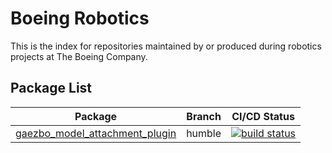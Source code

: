 # Boeing Robotics

This is the index for repositories maintained by or produced during robotics projects at The Boeing Company. 

## Package List

| Package | Branch | CI/CD Status |
|---|---|---|
| [gaezbo_model_attachment_plugin](https://github.com/Boeing/gazebo_model_attachment_plugin) | humble | [![build status](https://github.com/Boeing/gazebo_model_attachment_plugin/humble/pipeline.svg)](https://github.com/Boeing/gazebo_model_attachment_plugin/-/pipelines) | noetic | [![build status](https://github.com/Boeing/gazebo_model_attachment_plugin/noetic/pipeline.svg)](https://github.com/Boeing/gazebo_model_attachment_plugin/-/pipelines) | 
